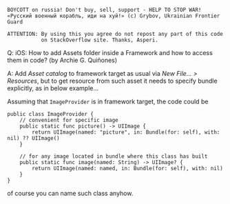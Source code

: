 ```
BOYCOTT on russia! Don't buy, sell, support - HELP TO STOP WAR!
«Русский военный корабль, иди на хуй!» (c) Grybov, Ukrainian Frontier Guard

ATTENTION: By using this you agree do not repost any part of this code
           on StackOverflow site. Thanks, Asperi.
```

Q: iOS: How to add Assets folder inside a Framework and how to access them in code? (by Archie G. Quiñones)

A: Add *Asset catalog* to framework target as usual via *New File... > Resources*, but to get resource from such asset it needs to specify bundle explicitly, as in below example...

Assuming that `ImageProvider` is in framework target, the code could be 


    public class ImageProvider {
        // convenient for specific image
        public static func picture() -> UIImage {
            return UIImage(named: "picture", in: Bundle(for: self), with: nil) ?? UIImage()
        }
    
        // for any image located in bundle where this class has built
        public static func image(named: String) -> UIImage? {
            return UIImage(named: named, in: Bundle(for: self), with: nil)
        }
    }

of course you can name such class anyhow.
